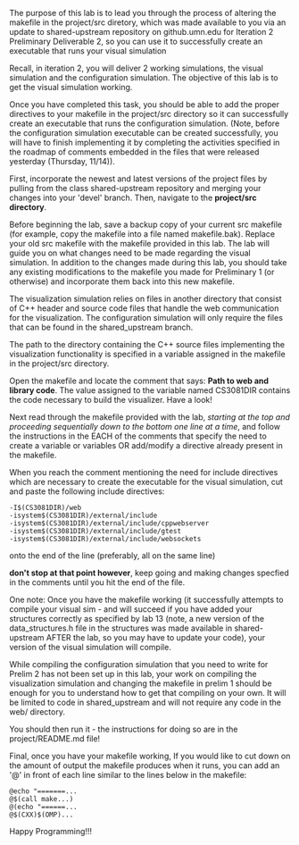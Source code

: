 The purpose of this lab is to lead you through the process of altering the makefile in the project/src diretory, 
which was made available to you via an update to shared-upstream repository on github.umn.edu for Iteration 2 Preliminary Deliverable 2,
so you can use it to successfully create an executable that runs your visual simulation

Recall, in iteration 2, you will deliver 2 working simulations, the visual simulation and the configuration simulation. The objective of
this lab is to get the visual simulation working. 

Once you have completed this task, you should be able to add the proper directives to your makefile 
in the project/src directory so it can successfully create an executable that runs the configuration simulation. 
(Note, before the configuration simulation executable can be created successfully, you will have 
to finish implementing it by completing the activities specified in the roadmap of comments embedded in the files that were released 
yesterday (Thursday, 11/14)). 


First, incorporate the newest and latest versions of the project files by pulling from the class
shared-upstream repository and merging your changes into your 'devel' branch.
Then, navigate to the **project/src directory**.  

Before beginning the lab, save a backup copy of your current src makefile (for example, copy the makefile into a file named makefile.bak).
Replace your old src makefile with the makefile provided in this lab. The lab will guide you on
what changes need to be made regarding the visual simulation. In addition to the changes made during
this lab, you should take any existing modifications to the makefile you made for Preliminary 1 (or otherwise)
and incorporate them back into this new makefile.

The visualization simulation relies on files in another directory that consist of C++ header and source code files that handle the web communication for the visualization. The configuration simulation will only require the files that can be found in the shared_upstream branch.

The path to the directory containing the C++ source files implementing the visualization functionality
is specified in a variable assigned in the makefile in the project/src directory. 

Open the makefile and locate the comment that says: **Path to web and library code**.  The value assigned to the 
variable named CS3081DIR contains the code necessary to build the visualizer. Have a look!

Next read through the makefile provided with the lab, _starting at the top and proceeding sequentially down to the bottom
one line at a time_, and follow the instructions in the EACH of the comments that specify the need to  
create a variable or variables OR add/modify a directive already present in the makefile. 

When you reach the comment mentioning the need for include directives which are necessary to create the executable for the visual simulation, cut and paste the following include directives:

```
-I$(CS3081DIR)/web  
-isystem$(CS3081DIR)/external/include  
-isystem$(CS3081DIR)/external/include/cppwebserver  
-isystem$(CS3081DIR)/external/include/gtest  
-isystem$(CS3081DIR)/external/include/websockets  
```

onto the end of the line (preferably, all on the same line)

**don't stop at that point however**, keep going and making changes specfied in the comments until you hit the end of the file. 

One note: Once you have the makefile working (it successfully attempts to compile your visual sim - and will succeed 
if you have added your structures correctly as specified by lab 13 (note, a new version of the data_structures.h
file in the structures was made available in shared-upstream AFTER the lab, so you may have to update your code), your
version of the visual simulation will compile.

While compiling the configuration simulation that you need to write for Prelim 2 has not been set up in this lab, your work on compiling the visualization simulation and changing the makefile in prelim 1 should be enough for you to understand how to get that compiling on your own. It will be limited to code in shared_upstream and will not require any code in the web/ directory.

You should then run it - the instructions for doing so are  in the project/README.md file! 

Final, once you have your makefile working,
If you would like to cut down on the amount of output the makefile produces when it runs, 
you can add an '@' in front of each line similar to the lines below in the makefile:  

```
@echo "=======...  
@$(call make...)  
@(echo "======...  
@$(CXX)$(OMP)...  
```

Happy Programming!!!




